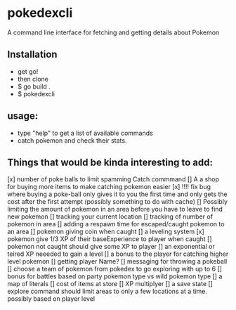 # pokedexcli
A command line interface for fetching and getting details about Pokemon


## Installation
- get go!
- then clone
- $ go build . 
- $ pokedexcli

## usage:
- type "help" to get a list of available commands
- catch pokemon and check their stats.

## Things that would be kinda interesting to add:
[x] number of poke balls to limit spamming Catch commmand
[] A a shop for buying more items to make catching pokemon easier
    [x] !!!! fix bug where buying a poke-ball only gives it to you the first time and only gets the cost after the first attempt (possibly something to do with cache)
[] Possibly limiting the amount of pokemon in an area before you have to leave to find new pokemon
    [] tracking your current location
    [] tracking of number of pokemon in area
        [] adding a respawn time for escaped/caught pokemon to an area
[] pokemon giving coin when caught
[] a leveling system 
    [x] pokemon give 1/3 XP of their baseExperience to player when caught
    [] pokemon not caught should give some XP to player
    [] an exponential or teired XP neeeded to gain a level
        [] a bonus to the player for catching higher level pokemon
[] getting player Name?
[] messaging for throwing a pokeball
[] choose a team of pokemon from pokedex to go exploring with up to 6
    [] bonus for battles based on party pokemon type vs wild pokemon type
[] a map of literals
    [] cost of items at store
    [] XP multiplyer
[] a save state
[] explore command should limit areas to only a few locations at a time. possibly based on player level

